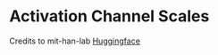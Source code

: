 # Activation Channel Scales
Credits to mit-han-lab
[Huggingface](https://huggingface.co/mit-han-lab/smoothquant-scales)
